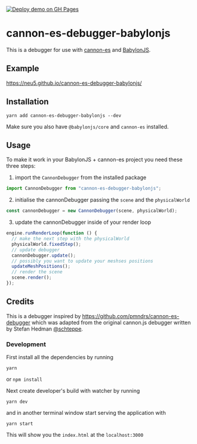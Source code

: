 [![Deploy demo on GH Pages](https://github.com/neu5/cannon-es-debugger-babylonjs/actions/workflows/deploy-demo.yml/badge.svg)](https://github.com/neu5/cannon-es-debugger-babylonjs/actions/workflows/deploy-demo.yml)

# cannon-es-debugger-babylonjs

This is a debugger for use with [cannon-es](https://github.com/pmndrs/cannon-es) and [BabylonJS](https://www.babylonjs.com/).

## Example

https://neu5.github.io/cannon-es-debugger-babylonjs/

## Installation

```
yarn add cannon-es-debugger-babylonjs --dev
```

Make sure you also have `@babylonjs/core` and `cannon-es` installed.

## Usage

To make it work in your BabylonJS + cannon-es project you need these three steps:

1. import the `CannonDebugger` from the installed package

```javascript
import CannonDebugger from "cannon-es-debugger-babylonjs";
```

2. initialise the cannonDebugger passing the `scene` and the `physicalWorld`

```javascript
const cannonDebugger = new CannonDebugger(scene, physicalWorld);
```

3. update the cannonDebugger inside of your render loop

```javascript
engine.runRenderLoop(function () {
  // make the next step with the physicalWorld
  physicalWorld.fixedStep();
  // update debugger
  cannonDebugger.update();
  // possibly you want to update your meshses positions
  updateMeshPositions();
  // render the scene
  scene.render();
});
```

## Credits

This is a debugger inspired by https://github.com/pmndrs/cannon-es-debugger which was adapted from the original cannon.js debugger written by Stefan Hedman [@schteppe](https://github.com/schteppe).

### Development

First install all the dependencies by running

```
yarn
```

or `npm install`

Next create developer's build with watcher by running

```
yarn dev
```

and in another terminal window start serving the application with

```
yarn start
```

This will show you the `index.html` at the `localhost:3000`
